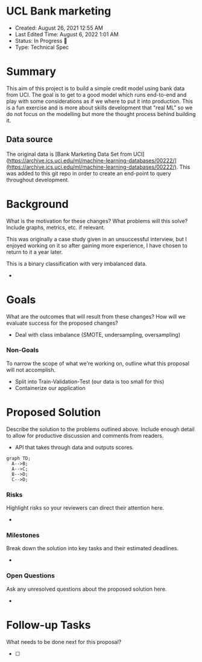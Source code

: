 # UCL Bank marketing

- Created: August 26, 2021 12:55 AM
- Last Edited Time: August 6, 2022 1:01 AM
- Status: In Progress 🙌
- Type: Technical Spec

# Summary

This aim of this project is to build a simple credit model using bank data from UCI. The goal is to get to a good model which runs end-to-end and play with some considerations as if we where to put it into production. This is a fun exercise and is more about skills development that "real ML" so we do not focus on the modelling but more the thought process behind building it.

## Data source

The original data is [Bank Marketing Data Set from UCI](https://archive.ics.uci.edu/ml/machine-learning-databases/00222/](https://archive.ics.uci.edu/ml/machine-learning-databases/00222/). This was added to this git repo in order to create an end-point to query throughout development.


# Background

What is the motivation for these changes? What problems will this solve? Include graphs, metrics, etc. if relevant. 


This was originally a case study given in an unsuccessful interview, but I enjoyed working on it so after gaining more experience, I have chosen to return to it a year later.

This is a binary classification with very imbalanced data.


- 

# Goals

What are the outcomes that will result from these changes? How will we evaluate success for the proposed changes? 

- Deal with class imbalance (SMOTE, undersampling, oversampling)

### Non-Goals

To narrow the scope of what we're working on, outline what this proposal will not accomplish.

- Split into Train-Validation-Test (our data is too small for this)
- Containerize our application

# Proposed Solution

Describe the solution to the problems outlined above. Include enough detail to allow for productive discussion and comments from readers.

- API that takes through data and outputs scores.


```mermaid
graph TD;
  A-->B;
  A-->C;
  B-->D;
  C-->D;
```

### Risks

Highlight risks so your reviewers can direct their attention here. 

- 

### Milestones

Break down the solution into key tasks and their estimated deadlines. 

- 

### Open Questions

Ask any unresolved questions about the proposed solution here.

- 

# Follow-up Tasks

What needs to be done next for this proposal? 

- [ ]

